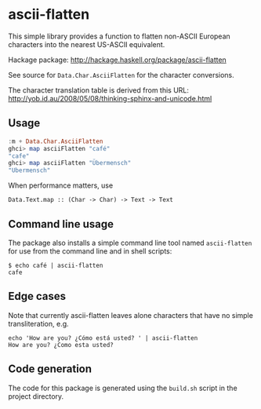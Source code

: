 # ascii-flatten

This simple library provides a function to flatten non-ASCII European
characters into the nearest US-ASCII equivalent.

Hackage package: http://hackage.haskell.org/package/ascii-flatten

See source for `Data.Char.AsciiFlatten` for the character conversions.

The character translation table is derived from this URL:
http://yob.id.au/2008/05/08/thinking-sphinx-and-unicode.html

## Usage

```haskell
:m + Data.Char.AsciiFlatten
ghci> map asciiFlatten "café"
"cafe"
ghci> map asciiFlatten "Übermensch"
"Ubermensch"
```

When performance matters, use 

    Data.Text.map :: (Char -> Char) -> Text -> Text

## Command line usage

The package also installs a simple command line tool named `ascii-flatten` for
use from the command line and in shell scripts:

    $ echo café | ascii-flatten
    cafe

## Edge cases

Note that currently ascii-flatten leaves alone characters that have no simple
transliteration, e.g.

    echo 'How are you? ¿Cómo está usted? ' | ascii-flatten
    How are you? ¿Como esta usted? 

## Code generation

The code for this package is generated using the `build.sh` script in the
project directory.

